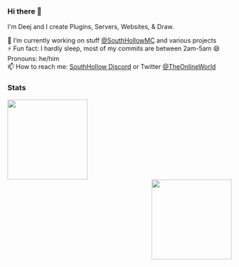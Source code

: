 ### Hi there 👋

I'm Deej and I create Plugins, Servers, Websites, & Draw. 

🔭 I’m currently working on stuff [@SouthHollowMC](https://github.com/SouthHollowMC) and various projects   
⚡ Fun fact: I hardly sleep, most of my commits are between 2am-5am 
😄 Pronouns: he/him  
📫 How to reach me: [SouthHollow Discord](https://discord.gg/jtZprD5) or Twitter [@TheOnlineWorld](https://twitter.com/theonlineworld2)   

### Stats
<div align="left">
  <img height="180em" src="https://github-readme-stats.vercel.app/api?username=Mr-Deej&count_private=true&show_icons=true&theme=cobalt" />
  <!--<img height="180em" src="https://github-readme-stats.vercel.app/api/top-langs/?username=Mr-Deej&theme=dark&layout=compact&langs_count=6" /> !--->
</div>
<div align="right">
  <img height="180em" src="https://github-readme-stats.vercel.app/api/top-langs/?username=Mr-Deej&theme=cobalt&layout=compact&langs_count=2" />
</div>
